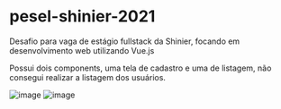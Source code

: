 # pesel-shinier-2021
Desafio para vaga de estágio fullstack da Shinier, focando em desenvolvimento web utilizando Vue.js

Possui dois components, uma tela de cadastro e uma de listagem, não consegui realizar a listagem dos usuários.


![image](https://user-images.githubusercontent.com/31069486/115090571-95a42d80-9eeb-11eb-8db4-f54443ac145e.png)
![image](https://user-images.githubusercontent.com/31069486/115090584-9ccb3b80-9eeb-11eb-9525-241240cfde46.png)


